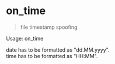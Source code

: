 # on_time
> file timestamp spoofing

Usage:
on_time <file> <date> <time>

date has to be formatted as "dd.MM.yyyy".<br>
time has to be formatted as "HH:MM".
